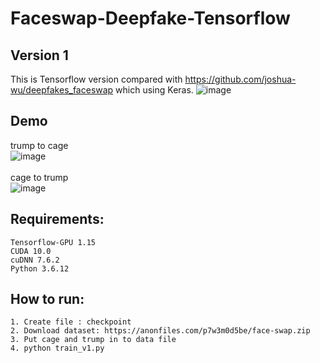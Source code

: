 # Faceswap-Deepfake-Tensorflow
## Version 1
This is Tensorflow version compared with https://github.com/joshua-wu/deepfakes_faceswap which using Keras.
![image](https://github.com/DoraemonHank/Faceswap-Deepfake-Tensorflow/blob/main/image/output.jpg)
## Demo
trump to cage   
![image](https://github.com/DoraemonHank/Faceswap-Deepfake-Tensorflow/blob/main/image/3lydk-7rxhm.gif)
<br>
<br>
cage to trump
<br>
![image](https://github.com/DoraemonHank/Faceswap-Deepfake-Tensorflow/blob/main/image/x6l5w-gcv3n.gif)        
## Requirements:
    Tensorflow-GPU 1.15
    CUDA 10.0
    cuDNN 7.6.2
    Python 3.6.12
## How to run:
    1. Create file : checkpoint
    2. Download dataset: https://anonfiles.com/p7w3m0d5be/face-swap.zip
    3. Put cage and trump in to data file
    4. python train_v1.py


